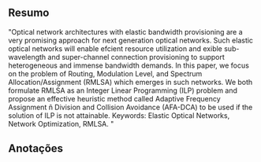 ## Resumo

"Optical network architectures with elastic bandwidth provisioning are a very promising approach for next generation optical networks. Such elastic optical networks will enable efcient resource utilization and exible sub-wavelength and super-channel connection provisioning to support heterogeneous and immense bandwidth demands. In this paper, we focus on the problem of Routing, Modulation Level, and Spectrum Allocation/Assignment (RMLSA) which emerges in such networks. We both formulate RMLSA as an Integer Linear Programming (ILP) problem and propose an effective heuristic method called Adaptive Frequency Assignment ñ Division and Collision Avoidance (AFA-DCA) to be used if the solution of ILP is not attainable. Keywords: Elastic Optical Networks, Network Optimization, RMLSA.
"


## Anotações

